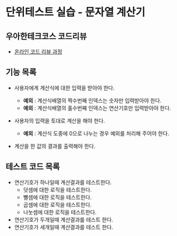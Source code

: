 # 단위테스트 실습 - 문자열 계산기
    
## 우아한테크코스 코드리뷰
* [온라인 코드 리뷰 과정](https://github.com/woowacourse/woowacourse-docs/blob/master/maincourse/README.md)

## 기능 목록 
* 사용자에게 계산식에 대한 입력을 받아야 한다.
    * **예외** : 계산식배열의 짝수번째 인덱스는 숫자만 입력받아야 한다.
    * **예외** : 계산식배열의 홀수번째 인덱스는 연산기호만 입력받아야 한다.
    
* 사용자의 입력을 토대로 계산을 해야 한다.
    * **예외** : 계산식 도중에 0으로 나누는 경우 예외를 처리해 주어야 한다.
* 계산을 한 값의 결과를 출력해야 한다.


## 테스트 코드 목록
* 연산기호가 하나일때 계산결과를 테스트한다. 
    * 덧셈에 대한 로직을 테스트한다.
    * 뺼셈에 대한 로직을 테스트한다.
    * 곱셈에 대한 로직을 테스트한다.
    * 나눗셈에 대한 로직을 테스트한다.
 * 연산기호가 두개일때 계산결과를 테스트 한다.
 * 연산기호가 세개일때 계산결과를 테스트 한다.



